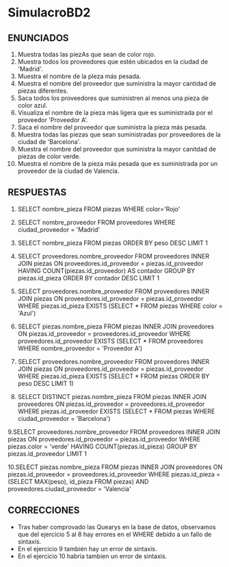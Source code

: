 # SimulacroBD2
## ENUNCIADOS
1. Muestra todas las piezAs que sean de color rojo.
2. Muestra todos los proveedores que estén ubicados en la ciudad de 'Madrid'.
3. Muestra el nombre de la pIeza más pesada.
4. Muestra el nombre del proveedor que suministra la mayor cantidad de piezas diferentes.
5. Saca todos los proveedores que suministren al menos una pieza de color azul.
6. Visualiza el nombre de la pieza más ligera que es suministrada por el proveedor 'Proveedor A'.
7. Saca el nombre del proveedor que suministra la pieza más pesada.
8. Muestra todas las piezas que sean suministradas por proveedores de la ciudad de 'Barcelona'.
9. Muestra el nombre del proveedor que suministra la mayor canitdad de piezas de color verde.
10. Muestra el nombre de la pieza más pesada que es suministrada por un proveedor de la ciudad de Valencia.

## RESPUESTAS
1. SELECT nombre_pieza FROM piezas WHERE color='Rojo'

2. SELECT nombre_proveedor FROM proveedores WHERE ciudad_proveedor = 'Madrid'

3. SELECT nombre_pieza 
FROM piezas 
ORDER BY peso DESC
LIMIT 1

4. SELECT proveedores.nombre_proveedor
FROM proveedores
INNER JOIN piezas ON proveedores.id_proveedor = piezas.id_proveedor
HAVING COUNT(piezas.id_proveedor) AS contador
GROUP BY piezas.id_pieza
ORDER BY  contador DESC
LIMIT 1

5. SELECT proveedores.nombre_proveedor
FROM proveedores
INNER JOIN piezas ON proveedores.id_proveedor = piezas.id_proveedor
WHERE piezas.id_pieza EXISTS (SELECT * 
                              FROM piezas 
                              WHERE color = 'Azul')

6. SELECT piezas.nombre_pieza
FROM piezas
INNER JOIN proveedores ON piezas.id_proveedor = proveedores.id_proveedor
WHERE proveedores.id_proveedor EXISTS (SELECT * 
                                       FROM proveedores
                                       WHERE nombre_proveedor = 'Proveedor A')

7. SELECT proveedores.nombre_proveedor
FROM proveedores
INNER JOIN piezas ON proveedores.id_proveedor = piezas.id_proveedor
WHERE piezas.id_pieza EXISTS (SELECT * 
                              FROM piezas 
                              ORDER BY peso DESC 
                              LIMIT 1)

8. SELECT DISTINCT piezas.nombre_pieza
FROM piezas
INNER JOIN proveedores ON piezas.id_proveedor = proveedores.id_proveedor
WHERE piezas.id_proveedor EXISTS (SELECT * 
                                  FROM piezas 
                                  WHERE ciudad_proveedor = 'Barcelona')

9.SELECT proveedores.nombre_proveedor
FROM proveedores
INNER JOIN piezas ON proveedores.id_proveedor = piezas.id_proveedor
WHERE piezas.color = 'verde'
HAVING COUNT(piezas.id_pieza)
GROUP BY piezas.id_proveedor
LIMIT 1

10.SELECT piezas.nombre_pieza
FROM piezas
INNER JOIN proveedores ON piezas.id_proveedor = proveedores.id_proveedor
WHERE piezas.id_pieza = (SELECT MAX(peso), id_pieza
                         FROM piezas) AND proveedores.ciudad_proveedor = 'Valencia'

## CORRECCIONES
- Tras haber comprovado las Quearys en la base de datos, observamos que del ejercicio 5 al 8 hay errores en el WHERE debido a un fallo de sintaxis.
- En el ejercicio 9 también hay un error de sintaxis.
- En el ejercicio 10 habria tambien un error de sintaxis.

